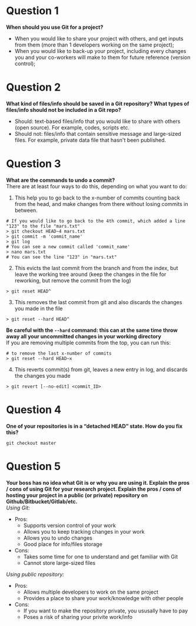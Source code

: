 # Question 1
**When should you use Git for a project?**
* When you would like to share your project with others, and get inputs from them (more than 1 developers working on the same project);
* When you would like to back-up your project, including every changes you and your co-workers will make to them for future reference (version control);

# Question 2
**What kind of files/info should be saved in a Git repository? What types of files/info should not be included in a Git repo?**
* Should: text-based files/info that you would like to share with others (open source). For example, codes, scripts etc.
* Should not: files/info that contain sensitive message and large-sized files. For example, private data file that hasn't been published.

# Question 3
**What are the commands to undo a commit?**    
There are at least four ways to do this, depending on what you want to do:
1. This help you to go back to the x-number of commits counting back from the head, and make changes from there without losing commits in between.
```{r}
# If you would like to go back to the 4th commit, which added a line "123" to the file "mars.txt"
> git checkout HEAD~4 mars.txt
> git commit -m 'commit_name'
> git log
# You can see a new commit called 'commit_name'
> nano mars.txt
# You can see the line "123" in "mars.txt"
```
2. This evicts the last commit from the branch and from the index, but leave the working tree around (keep the changes in the file for reworking, but remove the commit from the log)
```{r}
> git reset HEAD^
```
3. This removes the last commit from git and also discards the changes you made in the file
```{r}
> git reset --hard HEAD^
```
**Be careful with the `--hard` command: this can at the same time throw away all your uncommitted changes in your working directory**       
If you are removing multiple commits from the top, you can run this:
```{r}
# to remove the last x-number of commits
> git reset --hard HEAD~x
```
4. This reverts commit(s) from git, leaves a new entry in log, and discards the changes you made   
```{r}
> git revert [--no-edit] <commit_ID>
```
# Question 4
**One of your repositories is in a “detached HEAD” state. How do you fix this?**
```{r}
git checkout master
```

# Question 5
**Your boss has no idea what Git is or why you are using it. Explain the pros / cons of using Git for your research project. Explain the pros / cons of hosting your project in a public (or private) repository on Github/Bitbucket/Gitlab/etc.**    
*Using Git:*
* Pros:
  + Supports version control of your work
  + Allows you to keep tracking changes in your work
  + Allows you to undo changes
  + Good place for info/files storage
* Cons:
  + Takes some time for one to understand and get familiar with Git
  + Cannot store large-sized files     

*Using public repository:*
* Pros:
  + Allows multiple developers to work on the same project
  + Provides a place to share your work/knowledge with other people
* Cons:
  + If you want to make the repository private, you ususally have to pay
  + Poses a risk of sharing your privite work/info
